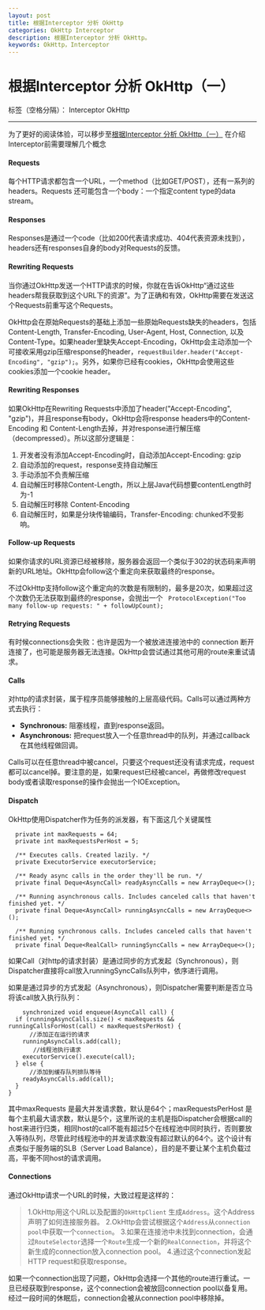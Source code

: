 ```yaml
---
layout: post
title: 根据Interceptor 分析 OkHttp
categories: OkHttp Interceptor
description: 根据Interceptor 分析 OkHttp。
keywords: OkHttp，Interceptor
---
```



# 根据Interceptor 分析 OkHttp（一）

标签（空格分隔）： Interceptor OkHttp

---
为了更好的阅读体验，可以移步至[根据Interceptor 分析 OkHttp（一）](https://www.zybuluo.com/Warning1943/note/698400#根据interceptor-分析-okhttp一)
在介绍Interceptor前需要理解几个概念


#### Requests
 
每个HTTP请求都包含一个URL，一个method（比如GET/POST），还有一系列的headers。Requests          还可能包含一个body：一个指定content type的data stream。

#### Responses

Responses是通过一个code（比如200代表请求成功、404代表资源未找到），headers还有responses自身的body对Requests的反馈。

#### Rewriting Requests

当你通过OkHttp发送一个HTTP请求的时候，你就在告诉OkHttp“通过这些headers帮我获取到这个URL下的资源”。为了正确和有效，OkHttp需要在发送这个Requests前重写这个Requests。

OkHttp会在原始Requests的基础上添加一些原始Requests缺失的headers，包括Content-Length, Transfer-Encoding, User-Agent, Host, Connection, 以及 Content-Type。如果header里缺失Accept-Encoding，OkHttp会主动添加一个可接收采用gzip压缩response的header，`requestBuilder.header("Accept-Encoding", "gzip");`。另外，如果你已经有cookies，OkHttp会使用这些cookies添加一个cookie header。

#### Rewriting Responses

如果OkHttp在Rewriting Requests中添加了header("Accept-Encoding", "gzip")，并且response有body，OkHttp会将response headers中的Content-Encoding 和 Content-Length去掉，并对response进行解压缩（decompressed）。所以这部分逻辑是：

 1. 开发者没有添加Accept-Encoding时，自动添加Accept-Encoding: gzip
 2. 自动添加的request，response支持自动解压
 3. 手动添加不负责解压缩
 4. 自动解压时移除Content-Length，所以上层Java代码想要contentLength时为-1
 5. 自动解压时移除 Content-Encoding
 6. 自动解压时，如果是分块传输编码，Transfer-Encoding: chunked不受影响。

#### Follow-up Requests

如果你请求的URL资源已经被移除，服务器会返回一个类似于302的状态码来声明新的URL地址。OkHttp会follow这个重定向来获取最终的response。

不过OkHttp支持follow这个重定向的次数是有限制的，最多是20次，如果超过这个次数仍无法获取到最终的response，会抛出一个 ` ProtocolException("Too many follow-up requests: " + followUpCount);`
#### Retrying Requests

有时候connections会失败：也许是因为一个被放进连接池中的 connection 断开连接了，也可能是服务器无法连接。OkHttp会尝试通过其他可用的route来重试请求。

#### Calls

对http的请求封装，属于程序员能够接触的上层高级代码。Calls可以通过两种方式去执行：

 - **Synchronous:**  阻塞线程，直到response返回。
 - **Asynchronous:** 把request放入一个任意thread中的队列，并通过callback在其他线程做回调。

Calls可以在任意thread中被cancel，只要这个request还没有请求完成，request都可以cancel掉。要注意的是，如果request已经被cancel，再做修改request body或者读取response的操作会抛出一个IOException。

#### Dispatch

OkHttp使用Dispatcher作为任务的派发器，有下面这几个关键属性
```
  private int maxRequests = 64;
  private int maxRequestsPerHost = 5;
  
  /** Executes calls. Created lazily. */
  private ExecutorService executorService;

  /** Ready async calls in the order they'll be run. */
  private final Deque<AsyncCall> readyAsyncCalls = new ArrayDeque<>();

  /** Running asynchronous calls. Includes canceled calls that haven't finished yet. */
  private final Deque<AsyncCall> runningAsyncCalls = new ArrayDeque<>();

  /** Running synchronous calls. Includes canceled calls that haven't finished yet. */
  private final Deque<RealCall> runningSyncCalls = new ArrayDeque<>();
```
如果Call（对http的请求封装）是通过同步的方式发起（Synchronous），则Dispatcher直接将call放入runningSyncCalls队列中，依序进行调用。

如果是通过异步的方式发起（Asynchronous），则Dispatcher需要判断是否立马将该call放入执行队列：
```
    synchronized void enqueue(AsyncCall call) {
  if (runningAsyncCalls.size() < maxRequests && runningCallsForHost(call) < maxRequestsPerHost) {
      //添加正在运行的请求
    runningAsyncCalls.add(call);
       //线程池执行请求
    executorService().execute(call);
  } else {
      //添加到缓存队列排队等待
    readyAsyncCalls.add(call);
  }
}
```
其中maxRequests 是最大并发请求数，默认是64个；maxRequestsPerHost 是每个主机最大请求数，默认是5个，这里所说的主机是指Dispatcher会根据call的host来进行归类，相同host的call不能有超过5个在线程池中同时执行，否则要放入等待队列，尽管此时线程池中的并发请求数没有超过默认的64个。这个设计有点类似于服务端的SLB（Server Load Balance），目的是不要让某个主机负载过高，平衡不同host的请求调用。

#### Connections

通过OkHttp请求一个URL的时候，大致过程是这样的：

> 1.OkHttp用这个URL以及配置的`OkHttpClient` 生成`Address`。这个Address声明了如何连接服务器。
> 2.OkHttp会尝试根据这个`Address`从`connection pool`中获取一个`connection`。
> 3.如果在连接池中未找到connection，会通过`RouteSelector`选择一个`Route`生成一个新的`RealConnection`，并将这个新生成的connection放入connection pool。
> 4.通过这个connection发起HTTP request和获取response。

如果一个connection出现了问题，OkHttp会选择一个其他的route进行重试。一旦已经获取到response，这个connection会被放回connection pool以备复用。经过一段时间的休眠后，connection会被从connection pool中移除掉。



 

